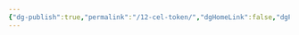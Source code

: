 ```yaml
---
{"dg-publish":true,"permalink":"/12-cel-token/","dgHomeLink":false,"dgPassFrontmatter":false}
---
```



